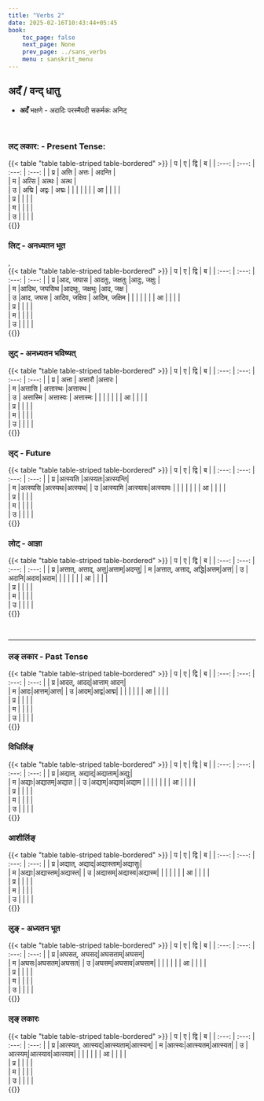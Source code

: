 ```yaml
---
title: "Verbs 2"
date: 2025-02-16T10:43:44+05:45
book:
    toc_page: false
    next_page: None
    prev_page: ../sans_verbs
    menu : sanskrit_menu
---
```


## अदँ  / वन्द्  धातु

- **अदँ** भक्षणे - अदादिः परस्मैपदी सकर्मकः अनिट्

<br/>

###  लट्  लकार:   - Present Tense:

{{< table "table  table-striped table-bordered" >}}
| प | ए     | द्वि  | ब     |
| :---: | :---: | :---: | :---: |
|   प्र   | अत्ति  | अत्तः  | अदन्ति |   
|   म   | अत्सि | अत्थः  | अत्थ  |  
|   उ   | अद्मि  | अद्वः | अद्मः  | 
|       |      |      |      |
| आ    |    |       |      |  
|   प्र   |    |   |   |  
|   म   |    |   |   |  
|   उ   |    |   |   |  
{{</table>}}


### लिट्  - अनध्यतन भूत

		
		
,  	
{{< table "table  table-striped table-bordered" >}}
| प | ए     | द्वि  | ब     |
| :---: | :---: | :---: | :---: |
|   प्र   |आद, जघास   | आदतुः, जक्षतुः  |आदुः, जक्षुः  |   
|   म   |आदिथ, जघसिथ |आदथुः, जक्षथुः  |आद, जक्ष   |  
|   उ   |आद, जघस  | आदिव, जक्षिव | आदिम, जक्षिम  | 
|       |       |      |      |
| आ |      |       |      |  
|   प्र   |    |   |   |  
|   म   |    |   |   |  
|   उ   |     |  |  |  
{{</table>}}

###  लुट् - अनध्यतन  भविष्यत्

{{< table "table  table-striped table-bordered" >}}
| प | ए     | द्वि  | ब     |
| :---: | :---: | :---: | :---: |
|   प्र   | अत्ता  | अत्तारौ |अत्तारः  |   
|   म   |अत्तासि   | अत्तास्थः |अत्तास्थ  |  
|   उ   | अत्तास्मि  | अत्तास्वः | अत्तास्मः | 
|       |       |      |      |
| आ |      |       |      |  
|   प्र   |    |   |   |  
|   म   |    |   |   |  
|   उ   |     |  |  |  
{{</table>}}

###  लृट् - Future 

{{< table "table  table-striped table-bordered" >}}
| प | ए     | द्वि  | ब     |
| :---: | :---: | :---: | :---: |
|   प्र   |अत्स्यति |अत्स्यतः|अत्स्यन्ति|  
|   म   |अत्स्यसि |अत्स्यथः|अत्स्यथ|
|   उ   |अत्स्यामि |अत्स्यावः|अत्स्यामः |
|       |       |      |      |
| आ |      |       |      |  
|   प्र   |    |   |   |  
|   म   |    |   |   |  
|   उ   |     |  |  |  
{{</table>}}


###  लोट् - आज्ञा

{{< table "table  table-striped table-bordered" >}}
| प | ए     | द्वि  | ब     |
| :---: | :---: | :---: | :---: |
|   प्र   |अत्तात्, अत्ताद्, अत्तु|अत्ताम्|अदन्तु|
|   म   |अत्तात्, अत्ताद्, अद्धि|अत्तम्|अत्त|
|   उ   |अदानि|अदाव|अदाम|
|       |       |      |      |
| आ |      |       |      |  
|   प्र   |    |   |   |  
|   म   |    |   |   |  
|   उ   |     |  |  |  
{{</table>}}


</br>

---

### लङ् लकार  - Past Tense 

{{< table "table  table-striped table-bordered" >}}
| प | ए     | द्वि  | ब     |
| :---: | :---: | :---: | :---: |
|   प्र   |आदत्, आदद्|आत्ताम्	आदन्|  
|   म   |आदः|आत्तम्|आत्त|
|   उ   |आदम्|आद्व|आद्म|
|       |       |      |      |
| आ |      |       |      |  
|   प्र   |    |   |   |  
|   म   |    |   |   |  
|   उ   |     |  |  |  
{{</table>}}


###  विधिर्लिङ्

{{< table "table  table-striped table-bordered" >}}
| प | ए     | द्वि  | ब     |
| :---: | :---: | :---: | :---: |
|   प्र   |अद्यात्, अद्याद्|अद्याताम्|अद्युः|  
|   म   |अद्याः|अद्यातम्|अद्यात |
|   उ   |अद्याम्|अद्याव|अद्याम |
|       |    |   |   |
| आ    |    |   |   |  
|   प्र   |    |   |   |  
|   म   |    |   |   |  
|   उ   |    |   |   |  
{{</table>}}

### आशीर्लिङ्

{{< table "table  table-striped table-bordered" >}}
| प | ए     | द्वि  | ब     |
| :---: | :---: | :---: | :---: |
|   प्र   |अद्यात्, अद्याद्|अद्यास्ताम्|अद्यासुः|  
|   म   |अद्याः|अद्यास्तम्|अद्यास्त| 
|   उ   |अद्यासम्|अद्यास्व|अद्यास्म|
|       |       |      |      |
| आ |      |       |      |  
|   प्र   |    |   |   |  
|   म   |    |   |   |  
|   उ   |     |  |  |  
{{</table>}}

### लुङ् - अध्यतन भूत

{{< table "table  table-striped table-bordered" >}}
| प | ए     | द्वि  | ब     |
| :---: | :---: | :---: | :---: |
|   प्र   |अघसत्, अघसद्|अघसताम्|अघसन्|  
|   म   |अघसः|अघसतम्|अघसत| 
|   उ   |अघसम्|अघसाव|अघसाम|
|       |       |      |      |
| आ |      |       |      |  
|   प्र   |    |   |   |  
|   म   |    |   |   |  
|   उ   |    |  |  |  
{{</table>}}

### लृङ् लकारः 
{{< table "table  table-striped table-bordered" >}}
| प | ए     | द्वि  | ब     |
| :---: | :---: | :---: | :---: |
|   प्र   |आत्स्यत्, आत्स्यद्|आत्स्यताम्|आत्स्यन्| 
|   म   |आत्स्यः|आत्स्यतम्|आत्स्यत|
|   उ   |आत्स्यम्|आत्स्याव|आत्स्याम| 
|       |       |      |      |
| आ |      |       |      |  
|   प्र   |    |   |   |  
|   म   |    |   |   |  
|   उ   |     |  |  |  
{{</table>}}
